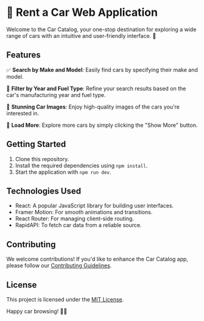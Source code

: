 # 🚗 Rent a Car Web Application

Welcome to the Car Catalog, your one-stop destination for exploring a wide range of cars with an intuitive and user-friendly interface. 🌟

## Features

✅ **Search by Make and Model**: Easily find cars by specifying their make and model.

🚗 **Filter by Year and Fuel Type**: Refine your search results based on the car's manufacturing year and fuel type.

📸 **Stunning Car Images**: Enjoy high-quality images of the cars you're interested in.

🚀 **Load More**: Explore more cars by simply clicking the "Show More" button.

## Getting Started

1. Clone this repository.
2. Install the required dependencies using `npm install`.
3. Start the application with `npm run dev`.

## Technologies Used

- React: A popular JavaScript library for building user interfaces.
- Framer Motion: For smooth animations and transitions.
- React Router: For managing client-side routing.
- RapidAPI: To fetch car data from a reliable source.

## Contributing

We welcome contributions! If you'd like to enhance the Car Catalog app, please follow our [Contributing Guidelines](CONTRIBUTING.md).

## License

This project is licensed under the [MIT License](LICENSE).

Happy car browsing! 🚀🚗
